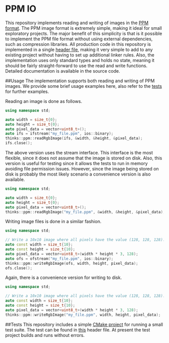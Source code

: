 # PPM IO
This repository implements reading and writing of images in the [PPM format](http://netpbm.sourceforge.net/doc/ppm.html). The PPM image format is extremely simple, making it ideal for small exploratory projects. The major benefit of this simplicity is that is it possible to implement the PPM file format without using external dependencies, such as compression libraries. All production code in this repository is implemented in a single [header file](https://github.com/thinks/ppm-io/blob/master/include/thinks/ppm.hpp), making it very simple to add to any existing project without having to set up additional linker rules. Also, the implementation uses only standard types and holds no state, meaning it should be fairly straight-forward to use the read and write functions. Detailed documentation is available in the source code.

##Usage
The implementation supports both reading and writing of PPM images. We provide some brief usage examples here, also refer to the [tests](https://github.com/thinks/ppm-io/blob/master/test/include/thinks/testPpm.hpp) for further examples.

Reading an image is done as follows.
```cpp
using namespace std;

auto width = size_t{0};
auto height = size_t{0};
auto pixel_data = vector<uint8_t>();
auto ifs = ifstream("my_file.ppm", ios::binary);
thinks::ppm::readRgbImage(ifs, &width, &height, &pixel_data);
ifs.close();
```
The above version uses the stream interface. This interface is the most flexible, since it does not assume that the image is stored on disk. Also, this version is useful for testing since it allows the tests to run in memory avoiding file permission issues. However, since the image being stored on disk is probably the most likely scenario a convenience version is also available.
```cpp
using namespace std;

auto width = size_t{0};
auto height = size_t{0};
auto pixel_data = vector<uint8_t>();
thinks::ppm::readRgbImage("my_file.ppm", &width, &height, &pixel_data);
```

Writing image files is done in a similar fashion.
```cpp
using namespace std;

// Write a 10x10 image where all pixels have the value (128, 128, 128).
auto const width = size_t{10};
auto const height = size_t{10};
auto pixel_data = vector<uint8_t>(width * height * 3, 128);
auto ofs = ofstream("my_file.ppm", ios::binary);
thinks::ppm::writeRgbImage(ofs, width, height, pixel_data);
ofs.close();
```
Again, there is a convenience version for writing to disk.
```cpp
using namespace std;

// Write a 10x10 image where all pixels have the value (128, 128, 128).
auto const width = size_t{10};
auto const height = size_t{10};
auto pixel_data = vector<uint8_t>(width * height * 3, 128);
thinks::ppm::writeRgbImage("my_file.ppm", width, height, pixel_data);
```

##Tests
This repository includes a simple [CMake project](https://github.com/thinks/ppm-io/blob/master/test/CMakeLists.txt) for running a small test suite. The test can be found in [this](https://github.com/thinks/ppm-io/blob/master/test/include/thinks/testPpm.hpp) header file. At present the test project builds and runs without errors.
